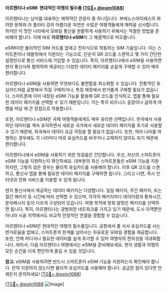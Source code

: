 **아르헨티나 eSIM: 현대적인 여행의 필수품 [[TG💪+ @esim1088](https://t.me/s/esim1088)]**

아르헨티나는 남미를 대표하는 매력적인 관광지 중 하나입니다. 부에노스아이레스의 화려한 문화와 라 플라타 강의 아름다운 자연은 수많은 여행객들에게 매력을 선사합니다. 하지만 이 멋진 나라에서 모바일 통신을 원활하게 사용하기 위해서는 적절한 방법을 준비해야 합니다. 이때 바로 **아르헨티나 eSIM**이 그 해결책으로 떠오릅니다.

eSIM이란 물리적인 SIM 카드를 없애고 전자식으로 작동하는 SIM 기술입니다. 이는 스마트폰이나 태블릿에서 지원되는 기능으로, 단순히 QR 코드를 스캔하고 몇 가지 간단한 설정만으로 통신 서비스에 가입할 수 있습니다. 특히, 아르헨티나에서 eSIM을 사용하면 현지 통신사와 협력하여 제공되는 다양한 데이터 패키지를 손쉽게 구매할 수 있어 매우 편리합니다.

아르헨티나 eSIM을 사용하면 무엇보다도 불편함을 최소화할 수 있습니다. 전통적인 유심카드처럼 공항에서 직접 구매하거나, 특정 매장에서 번거롭게 구매할 필요가 없습니다. 스마트폰에 이미 내장된 eSIM 기능을 활용해 QR 코드를 인식하고, 앱을 통해 필요한 데이터 패키지를 선택할 수 있기 때문입니다. 이는 특히 비즈니스 출장이나 급하게 여행을 떠날 때 큰 장점으로 작용합니다.

또한, 아르헨티나 eSIM은 국제 여행객들에게도 매우 유리한 선택입니다. 한국에서 사용하던 데이터를 계속 유지하면서 새로운 국가에서 새로운 데이터 패키지를 추가로 사용할 수 있기 때문에, 외국에서 데이터 요금 걱정을 할 필요가 없습니다. 또한, 여러 나라를 여행하는 경우에도 각 나라마다 따로 유심카드를 바꾸거나 교체하지 않아도 되기 때문에 편리합니다.

아르헨티나에서 eSIM을 사용하기 위한 첫걸음은 간단합니다. 우선, 자신의 스마트폰이 eSIM 기능을 지원하는지 확인하세요. 대부분의 최신 스마트폰들은 eSIM 기능을 지원하지만, 그렇지 않은 경우는 물리적 유심카드를 사용해야 합니다. 이후 QR 코드를 스캔하고, 통신사 앱을 통해 필요한 데이터 패키지를 구매하면 됩니다. 그리고 나면, 즉시 인터넷과 전화 서비스를 이용할 수 있게 됩니다.

현지 통신사에서 제공하는 데이터 패키지는 다양합니다. 일일 패키지, 주간 패키지, 또는 월간 패키지 등 시간에 따라 선택할 수 있으며, 각각의 패키지마다 데이터량과 통화시간, 문자메시지 등이 다르게 구성되어 있습니다. 여행 목적에 맞춰 알맞은 패키지를 선택하면 됩니다. 특히, 아르헨티나는 광범위한 네트워크를 가지고 있기 때문에, 도시 지역뿐만 아니라 시골 지역에서도 비교적 안정적인 연결을 경험할 수 있습니다.

아르헨티나 eSIM은 현대적인 여행의 필수품입니다. 공항에서 줄 서서 유심카드를 사는 번거로움을 없애고, 스마트폰의 한계를 넘어서는 자유로운 모바일 경험을 제공합니다. 또한, 언제 어디서나 필요한 데이터를 쉽게 추가할 수 있어 여행자의 편의성을 극대화합니다. 따라서, 다음 아르헨티나 여행에서는 eSIM을 준비해보세요. 현지 생활과 여행의 모든 순간을 더욱 편안하게 즐길 수 있을 것입니다.

**참고:** eSIM을 사용하려면 반드시 스마트폰이 eSIM 기능을 지원하는지 확인해야 합니다. 만약 지원하지 않는다면 물리적 유심카드를 사용해야 합니다. 궁금한 점이 있다면 언제든지 문의하세요! [[TG💪+ @esim1088](https://t.me/s/esim1088)]

[[TG💪+ @esim1088](https://t.me/s/esim1088) ![Image](https://i.postimg.cc/Y0z9fWf4/image.png)]